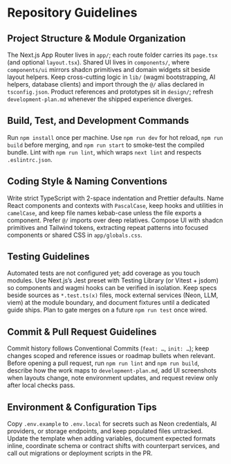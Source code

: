 # Repository Guidelines

## Project Structure & Module Organization
The Next.js App Router lives in `app/`; each route folder carries its `page.tsx` (and optional `layout.tsx`). Shared UI lives in `components/`, where `components/ui` mirrors shadcn primitives and domain widgets sit beside layout helpers. Keep cross-cutting logic in `lib/` (wagmi bootstrapping, AI helpers, database clients) and import through the `@/` alias declared in `tsconfig.json`. Product references and prototypes sit in `design/`; refresh `development-plan.md` whenever the shipped experience diverges.

## Build, Test, and Development Commands
Run `npm install` once per machine. Use `npm run dev` for hot reload, `npm run build` before merging, and `npm run start` to smoke-test the compiled bundle. Lint with `npm run lint`, which wraps `next lint` and respects `.eslintrc.json`.

## Coding Style & Naming Conventions
Write strict TypeScript with 2-space indentation and Prettier defaults. Name React components and contexts with `PascalCase`, keep hooks and utilities in `camelCase`, and keep file names kebab-case unless the file exports a component. Prefer `@/` imports over deep relatives. Compose UI with shadcn primitives and Tailwind tokens, extracting repeat patterns into focused components or shared CSS in `app/globals.css`.

## Testing Guidelines
Automated tests are not configured yet; add coverage as you touch modules. Use Next.js’s Jest preset with Testing Library (or Vitest + jsdom) so components and wagmi hooks can be verified in isolation. Keep specs beside sources as `*.test.ts(x)` files, mock external services (Neon, LLM, viem) at the module boundary, and document fixtures until a dedicated guide ships. Plan to gate merges on a future `npm run test` once wired.

## Commit & Pull Request Guidelines
Commit history follows Conventional Commits (`feat: …`, `init: …`); keep changes scoped and reference issues or roadmap bullets when relevant. Before opening a pull request, run `npm run lint` and `npm run build`, describe how the work maps to `development-plan.md`, add UI screenshots when layouts change, note environment updates, and request review only after local checks pass.

## Environment & Configuration Tips
Copy `.env.example` to `.env.local` for secrets such as Neon credentials, AI providers, or storage endpoints, and keep populated files untracked. Update the template when adding variables, document expected formats inline, coordinate schema or contract shifts with counterpart services, and call out migrations or deployment scripts in the PR.
